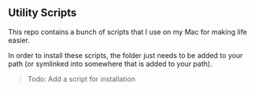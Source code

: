 ## Utility Scripts

This repo contains a bunch of scripts that I use on my Mac for making life easier.

In order to install these scripts, the folder just needs to be added to your path (or symlinked into somewhere that is added to your path).

> Todo: Add a script for installation 

